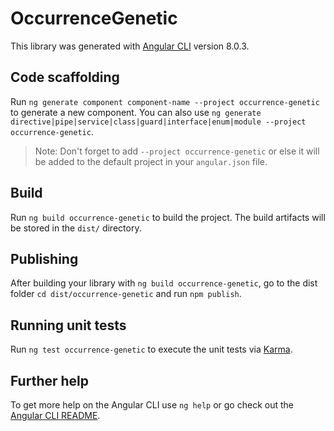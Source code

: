 # OccurrenceGenetic

This library was generated with [Angular CLI](https://github.com/angular/angular-cli) version 8.0.3.

## Code scaffolding

Run `ng generate component component-name --project occurrence-genetic` to generate a new component. You can also use `ng generate directive|pipe|service|class|guard|interface|enum|module --project occurrence-genetic`.
> Note: Don't forget to add `--project occurrence-genetic` or else it will be added to the default project in your `angular.json` file. 

## Build

Run `ng build occurrence-genetic` to build the project. The build artifacts will be stored in the `dist/` directory.

## Publishing

After building your library with `ng build occurrence-genetic`, go to the dist folder `cd dist/occurrence-genetic` and run `npm publish`.

## Running unit tests

Run `ng test occurrence-genetic` to execute the unit tests via [Karma](https://karma-runner.github.io).

## Further help

To get more help on the Angular CLI use `ng help` or go check out the [Angular CLI README](https://github.com/angular/angular-cli/blob/master/README.md).
